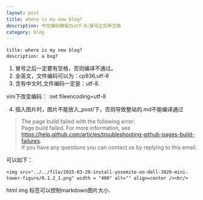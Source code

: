 ```yaml
---
layout: post
title: where is my new blog? 
description: 中文编码确保为utf-8;冒号之后带空格
category: blog 
---
```



    title: where is my new blog?
    description: a bug?

1. 冒号之后一定要有空格，否则编译不通过。
2. 全英文，文件编码可以为：cp936,utf-8
3. 含有中文时,文件编码一定是：utf-8.

vim下改变编码：
    :set fileencoding=utf-8

4. 插入图片时，图片不能放入_post/下，否则导致整站的.md不能编译通过  

>The page build failed with the following error:  
>Page build failed. For more information, see https://help.github.com/articles/troubleshooting-github-pages-build-failures.  
>If you have any questions you can contact us by replying to this email.  

可以如下：

    <img src="../../file/2015-03-20-install-yosemite-on-dell-3020-mini-tower-figure/0.1.2_1.png" width = "400" alt="" align=center /><br/>

html img 标签可以控制markdown图片大小.
